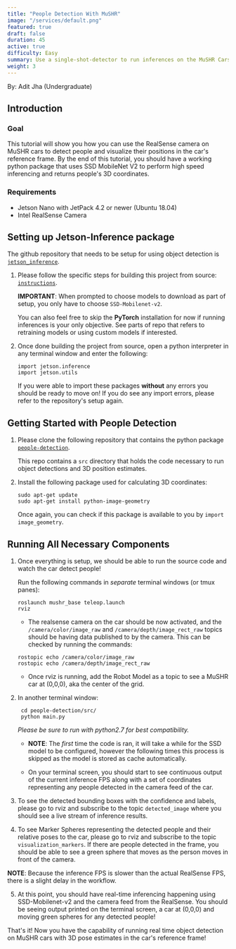```yaml
---
title: "People Detection With MuSHR"
image: "/services/default.png"
featured: true
draft: false
duration: 45
active: true
difficulty: Easy
summary: Use a single-shot-detector to run inferences on the MuSHR Cars!
weight: 3
---
```


By: Adit Jha (Undergraduate)</a>

## Introduction

### Goal 

This tutorial will show you how you can use the RealSense camera on MuSHR cars to detect people and visualize their positions in the car's reference frame.
By the end of this tutorial, you should have a working python package that uses SSD MobileNet V2 to perform
high speed inferencing and returns people's 3D coordinates.

### Requirements

- Jetson Nano with JetPack 4.2 or newer (Ubuntu 18.04)
- Intel RealSense Camera

## Setting up Jetson-Inference package

The github repository that needs to be setup for using object detection is [`jetson_inference`](https://github.com/dusty-nv/jetson-inference).
1. Please follow the specific steps for building this project from source: [`instructions`](https://github.com/dusty-nv/jetson-inference/blob/master/docs/building-repo-2.md).
   
   **IMPORTANT**: When prompted to choose models to download as part of setup, you only have to choose `SSD-Mobilenet-v2`. 
   
   You can also feel free to skip the **PyTorch** installation for now if running inferences is your only objective.
   See parts of repo that refers to retraining models or using custom models if interested.
   
2. Once done building the project from source, open a python interpreter in any terminal window and enter the following:
    
    ```
    import jetson.inference
    import jetson.utils
    ```
   
   If you were able to import these packages **without** any errors you should be ready to move on! If you do see any import errors, please refer to the repository's setup again.
    
## Getting Started with People Detection

1. Please clone the following repository that contains the python package [`people-detection`](https://github.com/aditjha/people-detection).

    This repo contains a `src` directory that holds the code necessary to run object detections and 3D position estimates.

2. Install the following package used for calculating 3D coordinates:
    ```
    sudo apt-get update
    sudo apt-get install python-image-geometry
    ```
    Once again, you can check if this package is available to you by `import image_geometry`.
 
## Running All Necessary Components
1. Once everything is setup, we should be able to run the source code and watch the car detect people!

    Run the following commands in *separate* terminal windows (or tmux panes):
    ```
    roslaunch mushr_base teleop.launch
    rviz
    ```
    - The realsense camera on the car should be now activated, and the `/camera/color/image_raw` and 
    `/camera/depth/image_rect_raw` topics should be having data published to by the camera. This can be
    checked by running the commands:
    ```
    rostopic echo /camera/color/image_raw
    rostopic echo /camera/depth/image_rect_raw
   ```
    
    - Once rviz is running, add the Robot Model as a topic to see a MuSHR car at (0,0,0), aka the center of the grid.
    
2. In another terminal window:
    ```
     cd people-detection/src/
     python main.py
    ``` 
    *Please be sure to run with *python2.7* for best compatibility.*
    
    - **NOTE**: The *first* time the code is ran, it will take a while for the SSD model to be configured, however
the following times this process is skipped as the model is stored as cache automatically.

    - On your terminal screen, you should start to see continuous output of the current inference FPS along with a set of
coordinates representing any people detected in the camera feed of the car.
    
3. To see the detected bounding boxes with the confidence and labels, please go to rviz and subscribe
to the topic `detected_image` where you should see a live stream of inference results.

4. To see Marker Spheres representing the detected people and their relative poses to the car, please go to rviz
and subscribe to the topic `visualization_markers`. If there are people detected in the frame, you should
be able to see a green sphere that moves as the person moves in front of the camera. 

**NOTE**: Because the inference FPS is slower than the actual RealSense FPS, there is a slight delay in the workflow.

5. At this point, you should have real-time inferencing happening using SSD-Mobilenet-v2 and the camera feed from the RealSense.
You should be seeing output printed on the terminal screen, a car at (0,0,0) and moving green spheres for any detected people!

That's it! Now you have the capability of running real time object detection on MuSHR cars with 3D pose estimates in the 
car's reference frame! 